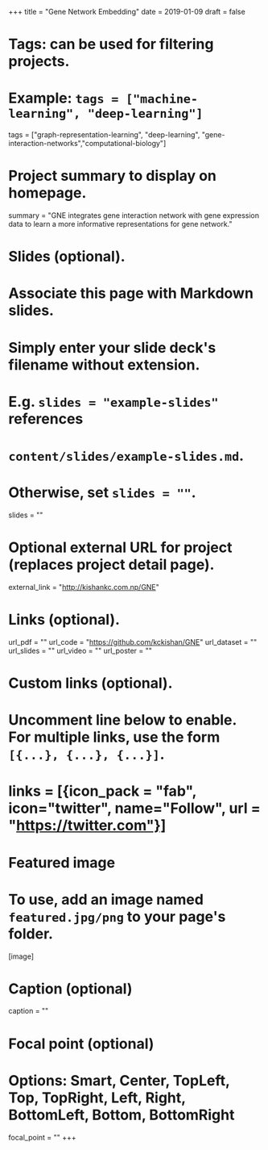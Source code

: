 +++
title = "Gene Network Embedding"
date = 2019-01-09
draft = false

# Tags: can be used for filtering projects.
# Example: `tags = ["machine-learning", "deep-learning"]`
tags = ["graph-representation-learning", "deep-learning", "gene-interaction-networks","computational-biology"]

# Project summary to display on homepage.
summary = "GNE integrates gene interaction network with gene expression data to learn a more informative representations for gene network."

# Slides (optional).
#   Associate this page with Markdown slides.
#   Simply enter your slide deck's filename without extension.
#   E.g. `slides = "example-slides"` references 
#   `content/slides/example-slides.md`.
#   Otherwise, set `slides = ""`.
slides = ""

# Optional external URL for project (replaces project detail page).
external_link = "http://kishankc.com.np/GNE"

# Links (optional).
url_pdf = ""
url_code = "https://github.com/kckishan/GNE"
url_dataset = ""
url_slides = ""
url_video = ""
url_poster = ""

# Custom links (optional).
#   Uncomment line below to enable. For multiple links, use the form `[{...}, {...}, {...}]`.
# links = [{icon_pack = "fab", icon="twitter", name="Follow", url = "https://twitter.com"}]

# Featured image
# To use, add an image named `featured.jpg/png` to your page's folder. 
[image]
  # Caption (optional)
  caption = ""

  # Focal point (optional)
  # Options: Smart, Center, TopLeft, Top, TopRight, Left, Right, BottomLeft, Bottom, BottomRight
  focal_point = ""
+++
